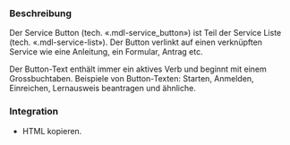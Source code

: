 ### Beschreibung

Der Service Button (tech. «.mdl-service_button») ist Teil der Service Liste (tech. «.mdl-service-list»).  Der Button verlinkt auf einen verknüpften Service wie eine Anleitung, ein Formular, Antrag etc.

Der Button-Text enthält immer ein aktives Verb und beginnt mit einem Grossbuchtaben.
Beispiele von Button-Texten: Starten, Anmelden, Einreichen, Lernausweis beantragen und ähnliche.


### Integration

* HTML kopieren.
